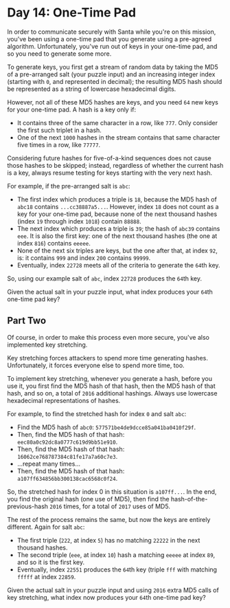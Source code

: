 # Day 14: One-Time Pad

In order to communicate securely with Santa while you're on this mission, you've been using a one-time pad that you generate using a pre-agreed algorithm. Unfortunately, you've run out of keys in your one-time pad, and so you need to generate some more.

To generate keys, you first get a stream of random data by taking the MD5 of a pre-arranged salt (your puzzle input) and an increasing integer index (starting with `0`, and represented in decimal); the resulting MD5 hash should be represented as a string of lowercase hexadecimal digits.

However, not all of these MD5 hashes are keys, and you need `64` new keys for your one-time pad. A hash is a key only if:

  - It contains three of the same character in a row, like `777`. Only consider the first such triplet in a hash.
  - One of the next `1000` hashes in the stream contains that same character five times in a row, like `77777`.

Considering future hashes for five-of-a-kind sequences does not cause those hashes to be skipped; instead, regardless of whether the current hash is a key, always resume testing for keys starting with the very next hash.

For example, if the pre-arranged salt is `abc`:

  - The first index which produces a triple is `18`, because the MD5 hash of `abc18` contains `...cc38887a5...`. However, index `18` does not count as a key for your one-time pad, because none of the next thousand hashes (index `19` through index `1018`) contain `88888`.
  - The next index which produces a triple is `39`; the hash of `abc39` contains `eee`. It is also the first key: one of the next thousand hashes (the one at index `816`) contains `eeeee`.
  - None of the next six triples are keys, but the one after that, at index `92`, is: it contains `999` and index `200` contains `99999`.
  - Eventually, index `22728` meets all of the criteria to generate the `64`th key.

So, using our example salt of `abc`, index `22728` produces the `64`th key.

Given the actual salt in your puzzle input, what index produces your `64`th one-time pad key?

## Part Two

Of course, in order to make this process even more secure, you've also implemented key stretching.

Key stretching forces attackers to spend more time generating hashes. Unfortunately, it forces everyone else to spend more time, too.

To implement key stretching, whenever you generate a hash, before you use it, you first find the MD5 hash of that hash, then the MD5 hash of that hash, and so on, a total of `2016` additional hashings. Always use lowercase hexadecimal representations of hashes.

For example, to find the stretched hash for index `0` and salt `abc`:

  - Find the MD5 hash of `abc0`: `577571be4de9dcce85a041ba0410f29f`.
  - Then, find the MD5 hash of that hash: `eec80a0c92dc8a0777c619d9bb51e910`.
  - Then, find the MD5 hash of that hash: `16062ce768787384c81fe17a7a60c7e3`.
  - ...repeat many times...
  - Then, find the MD5 hash of that hash: `a107ff634856bb300138cac6568c0f24`.

So, the stretched hash for index 0 in this situation is `a107ff...`. In the end, you find the original hash (one use of MD5), then find the hash-of-the-previous-hash `2016` times, for a total of `2017` uses of MD5.

The rest of the process remains the same, but now the keys are entirely different. Again for salt `abc`:

  - The first triple (`222`, at index `5`) has no matching `22222` in the next thousand hashes.
  - The second triple (`eee`, at index `10`) hash a matching `eeeee` at index `89`, and so it is the first key.
  - Eventually, index `22551` produces the `64`th key (triple `fff` with matching `fffff` at index `22859`.

Given the actual salt in your puzzle input and using `2016` extra MD5 calls of key stretching, what index now produces your `64`th one-time pad key?